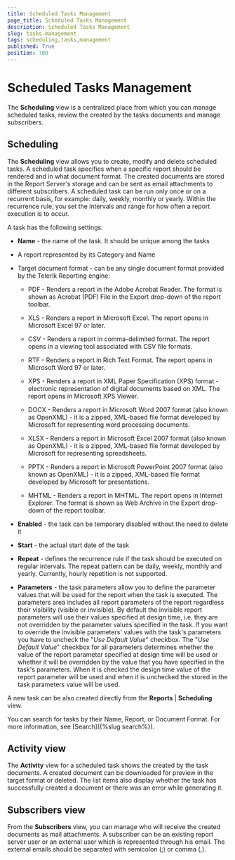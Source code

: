 ```yaml
---
title: Scheduled Tasks Management
page_title: Scheduled Tasks Management
description: Scheduled Tasks Management
slug: tasks-management
tags: scheduling,tasks,management
published: True
position: 700
---
```


# Scheduled Tasks Management



The **Scheduling** view is a centralized place from which you can manage scheduled tasks, review the created by the tasks documents and manage subscribers.

Scheduling
----------

The **Scheduling** view allows you to create, modify and delete scheduled tasks. A scheduled task specifies when a specific report should be rendered and in what document format. The created documents are stored in the Report Server's storage and can be sent as email attachments to different subscribers. A scheduled task can be run only once or on a recurrent basis, for example: daily, weekly, monthly or yearly. Within the recurrence rule, you set the intervals and range for how often a report execution is to occur.

A task has the following settings:

-   **Name** - the name of the task. It should be unique among the tasks

-   A report represented by its Category and Name

-   Target document format - can be any single document format provided by the Telerik Reporting engine:

    -   PDF - Renders a report in the Adobe Acrobat Reader. The format is shown as Acrobat (PDF) File in the Export drop-down of the report toolbar.

    -   XLS - Renders a report in Microsoft Excel. The report opens in Microsoft Excel 97 or later.

    -   CSV - Renders a report in comma-delimited format. The report opens in a viewing tool associated with CSV file formats.

    -   RTF - Renders a report in Rich Text Format. The report opens in Microsoft Word 97 or later.

    -   XPS - Renders a report in XML Paper Specification (XPS) format - electronic representation of digital documents based on XML. The report opens in Microsoft XPS Viewer.

    -   DOCX - Renders a report in Microsoft Word 2007 format (also known as OpenXML) - it is a zipped, XML-based file format developed by Microsoft for representing word processing documents.

    -   XLSX - Renders a report in Microsoft Excel 2007 format (also known as OpenXML) - it is a zipped, XML-based file format developed by Microsoft for representing spreadsheets.

    -   PPTX - Renders a report in Microsoft PowerPoint 2007 format (also known as OpenXML) - it is a zipped, XML-based file format developed by Microsoft for presentations.

    -   MHTML - Renders a report in MHTML. The report opens in Internet Explorer. The format is shown as Web Archive in the Export drop-down of the report toolbar.

-   **Enabled** - the task can be temporary disabled without the need to delete it

-   **Start** - the actual start date of the task

-   **Repeat** - defines the recurrence rule if the task should be executed on regular intervals. The repeat pattern can be daily, weekly, monthly and yearly. Currently, hourly repetition is not supported.

-   **Parameters** - the task parameters allow you to define the parameter values that will be used for the report when the task is executed. The parameters area includes all report parameters of the report regardless their visibility (visible or invisible). By default the invisible report parameters will use their values specified at design time, i.e. they are not overridden by the parameter values specified in the task. If you want to override the invisible parameters' values with the task's parameters you have to uncheck the "*Use Default Value*" checkbox.
The "*Use Default Value*" checkbox for all parameters determines whether the value of the report parameter specified at design time will be used or whether it will be overridden by the value that you have specified in the task's parameters. When it is checked the design time value of the report parameter will be used and when it is unchecked the stored in the task parameters value will be used.

A new task can be also created directly from the **Reports** | **Scheduling** view.

You can search for tasks by their Name, Report, or Document Format. For more information, see [Search]({%slug search%}).

Activity view
-------------

The **Activity** view for a scheduled task shows the created by the task documents. A created document can be downloaded for preview in the target format or deleted. The list items also display whether the task has successfully created a document or there was an error while generating it.

Subscribers view
----------------

From the **Subscribers** view, you can manage who will receive the created documents as mail attachments. A subscriber can be an existing report server user or an external user which is represented through his email. The external emails should be separated with semicolon (;) or comma (,).
